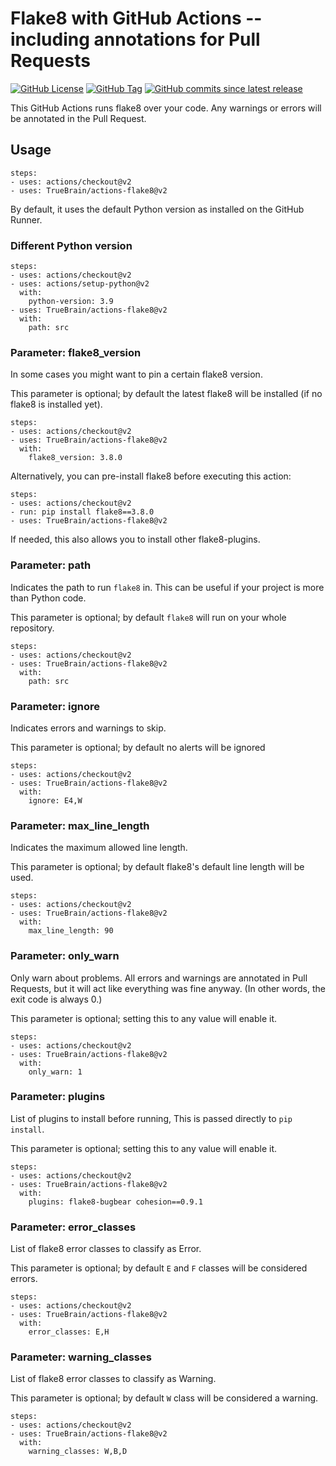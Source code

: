 # Flake8 with GitHub Actions -- including annotations for Pull Requests

[![GitHub License](https://img.shields.io/github/license/TrueBrain/actions-flake8)](https://github.com/TrueBrain/actions-flake8/blob/main/LICENSE)
[![GitHub Tag](https://img.shields.io/github/v/tag/TrueBrain/actions-flake8?include_prereleases&label=stable)](https://github.com/TrueBrain/actions-flake8/releases)
[![GitHub commits since latest release](https://img.shields.io/github/commits-since/TrueBrain/actions-flake8/latest/main)](https://github.com/TrueBrain/actions-flake8/commits/main)

This GitHub Actions runs flake8 over your code.
Any warnings or errors will be annotated in the Pull Request.

## Usage

```
steps:
- uses: actions/checkout@v2
- uses: TrueBrain/actions-flake8@v2
```

By default, it uses the default Python version as installed on the GitHub Runner.

### Different Python version

```
steps:
- uses: actions/checkout@v2
- uses: actions/setup-python@v2
  with:
    python-version: 3.9
- uses: TrueBrain/actions-flake8@v2
  with:
    path: src
```

### Parameter: flake8_version

In some cases you might want to pin a certain flake8 version.

This parameter is optional; by default the latest flake8 will be installed (if no flake8 is installed yet).

```
steps:
- uses: actions/checkout@v2
- uses: TrueBrain/actions-flake8@v2
  with:
    flake8_version: 3.8.0
```

Alternatively, you can pre-install flake8 before executing this action:

```
steps:
- uses: actions/checkout@v2
- run: pip install flake8==3.8.0
- uses: TrueBrain/actions-flake8@v2
```

If needed, this also allows you to install other flake8-plugins.

### Parameter: path

Indicates the path to run `flake8` in.
This can be useful if your project is more than Python code.

This parameter is optional; by default `flake8` will run on your whole repository.

```
steps:
- uses: actions/checkout@v2
- uses: TrueBrain/actions-flake8@v2
  with:
    path: src
```

### Parameter: ignore

Indicates errors and warnings to skip.

This parameter is optional; by default no alerts will be ignored

```
steps:
- uses: actions/checkout@v2
- uses: TrueBrain/actions-flake8@v2
  with:
    ignore: E4,W
```


### Parameter: max_line_length

Indicates the maximum allowed line length.

This parameter is optional; by default flake8's default line length will be used.

```
steps:
- uses: actions/checkout@v2
- uses: TrueBrain/actions-flake8@v2
  with:
    max_line_length: 90
```


### Parameter: only_warn

Only warn about problems.
All errors and warnings are annotated in Pull Requests, but it will act like everything was fine anyway.
(In other words, the exit code is always 0.)

This parameter is optional; setting this to any value will enable it.

```
steps:
- uses: actions/checkout@v2
- uses: TrueBrain/actions-flake8@v2
  with:
    only_warn: 1
```

### Parameter: plugins

List of plugins to install before running, This is passed directly to `pip install`.

This parameter is optional; setting this to any value will enable it.

```
steps:
- uses: actions/checkout@v2
- uses: TrueBrain/actions-flake8@v2
  with:
    plugins: flake8-bugbear cohesion==0.9.1
```

### Parameter: error_classes

List of flake8 error classes to classify as Error.

This parameter is optional; by default `E` and `F` classes will be considered errors.

```
steps:
- uses: actions/checkout@v2
- uses: TrueBrain/actions-flake8@v2
  with:
    error_classes: E,H
```

### Parameter: warning_classes

List of flake8 error classes to classify as Warning.

This parameter is optional; by default `W` class will be considered a warning.

```
steps:
- uses: actions/checkout@v2
- uses: TrueBrain/actions-flake8@v2
  with:
    warning_classes: W,B,D
```
